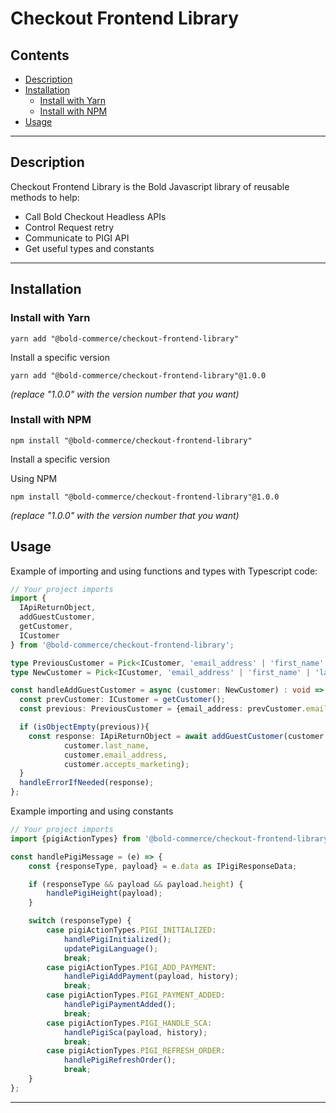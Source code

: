 # Checkout Frontend Library

## Contents

* [Description](#description)
* [Installation](#installation)
  * [Install with Yarn](#install-with-yarn)
  * [Install with NPM](#install-with-npm)
* [Usage](#usage)

---

## Description
Checkout Frontend Library is the Bold Javascript library of reusable methods to help:

* Call Bold Checkout Headless APIs
* Control Request retry
* Communicate to PIGI API
* Get useful types and constants

---

## Installation

### Install with Yarn
```
yarn add "@bold-commerce/checkout-frontend-library"
```

Install a specific version

```
yarn add "@bold-commerce/checkout-frontend-library"@1.0.0
```
_(replace "1.0.0" with the version number that you want)_

### Install with NPM
```
npm install "@bold-commerce/checkout-frontend-library"
```

Install a specific version

Using NPM
```
npm install "@bold-commerce/checkout-frontend-library"@1.0.0
```
_(replace "1.0.0" with the version number that you want)_

## Usage

Example of importing and using functions and types with Typescript code:
```typescript
// Your project imports 
import {
  IApiReturnObject, 
  addGuestCustomer, 
  getCustomer, 
  ICustomer
} from '@bold-commerce/checkout-frontend-library';

type PreviousCustomer = Pick<ICustomer, 'email_address' | 'first_name' | 'last_name'>;
type NewCustomer = Pick<ICustomer, 'email_address' | 'first_name' | 'last_name' | 'accepts_marketing'>;

const handleAddGuestCustomer = async (customer: NewCustomer) : void => {
  const prevCustomer: ICustomer = getCustomer();
  const previous: PreviousCustomer = {email_address: prevCustomer.email_address, first_name: prevCustomer.first_name , last_name: prevCustomer.last_name};

  if (isObjectEmpty(previous)){
    const response: IApiReturnObject = await addGuestCustomer(customer.first_name,
            customer.last_name,
            customer.email_address,
            customer.accepts_marketing);
  }
  handleErrorIfNeeded(response);
};
```

Example importing and using constants
```typescript
// Your project imports 
import {pigiActionTypes} from '@bold-commerce/checkout-frontend-library';

const handlePigiMessage = (e) => {
    const {responseType, payload} = e.data as IPigiResponseData;

    if (responseType && payload && payload.height) {
        handlePigiHeight(payload);
    }

    switch (responseType) {
        case pigiActionTypes.PIGI_INITIALIZED:
            handlePigiInitialized();
            updatePigiLanguage();
            break;
        case pigiActionTypes.PIGI_ADD_PAYMENT:
            handlePigiAddPayment(payload, history);
            break;
        case pigiActionTypes.PIGI_PAYMENT_ADDED:
            handlePigiPaymentAdded();
            break;
        case pigiActionTypes.PIGI_HANDLE_SCA:
            handlePigiSca(payload, history);
            break;
        case pigiActionTypes.PIGI_REFRESH_ORDER:
            handlePigiRefreshOrder();
            break;
    }
};
```
---
